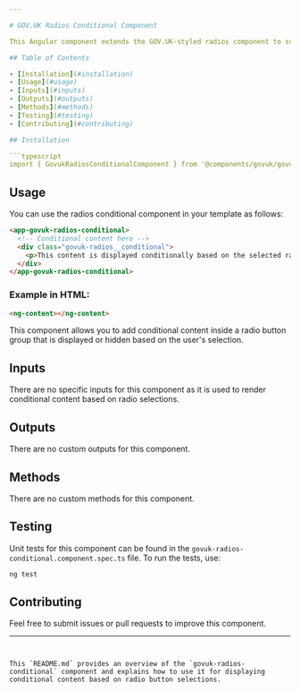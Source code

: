 ```yaml
---

# GOV.UK Radios Conditional Component

This Angular component extends the GOV.UK-styled radios component to support conditional content that is shown or hidden based on the selection of a radio option.

## Table of Contents

- [Installation](#installation)
- [Usage](#usage)
- [Inputs](#inputs)
- [Outputs](#outputs)
- [Methods](#methods)
- [Testing](#testing)
- [Contributing](#contributing)

## Installation

```typescript
import { GovukRadiosConditionalComponent } from '@components/govuk/govuk-radios-conditional/govuk-radios-conditional.component';
```

## Usage

You can use the radios conditional component in your template as follows:

```html
<app-govuk-radios-conditional>
  <!-- Conditional content here -->
  <div class="govuk-radios__conditional">
    <p>This content is displayed conditionally based on the selected radio option.</p>
  </div>
</app-govuk-radios-conditional>
```

### Example in HTML:

```html
<ng-content></ng-content>
```

This component allows you to add conditional content inside a radio button group that is displayed or hidden based on the user's selection.

## Inputs

There are no specific inputs for this component as it is used to render conditional content based on radio selections.

## Outputs

There are no custom outputs for this component.

## Methods

There are no custom methods for this component.

## Testing

Unit tests for this component can be found in the `govuk-radios-conditional.component.spec.ts` file. To run the tests, use:

```bash
ng test
```

## Contributing

Feel free to submit issues or pull requests to improve this component.

---
```


This `README.md` provides an overview of the `govuk-radios-conditional` component and explains how to use it for displaying conditional content based on radio button selections.
